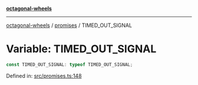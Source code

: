 [**octagonal-wheels**](../../../../README.md)

***

[octagonal-wheels](../../../../globals.md) / [promises](../README.md) / TIMED\_OUT\_SIGNAL

# Variable: TIMED\_OUT\_SIGNAL

```ts
const TIMED_OUT_SIGNAL: typeof TIMED_OUT_SIGNAL;
```

Defined in: [src/promises.ts:148](https://github.com/vrtmrz/octagonal-wheels/blob/main/src/promises.ts#L148)
